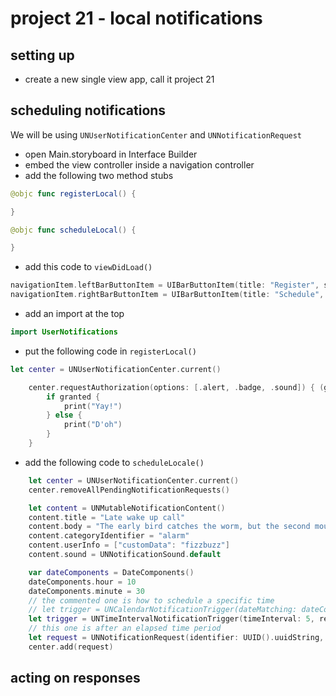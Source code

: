 # project 21 - local notifications
## setting up
- create a new single view app, call it project 21
## scheduling notifications
We will be using `UNUserNotificationCenter` and `UNNotificationRequest`
- open Main.storyboard in Interface Builder
- embed the view controller inside a navigation controller
- add the following two method stubs
```swift
@objc func registerLocal() {

}

@objc func scheduleLocal() {

}
```
- add this code to `viewDidLoad()`
```swift
navigationItem.leftBarButtonItem = UIBarButtonItem(title: "Register", style: .plain, target: self, action: #selector(registerLocal))
navigationItem.rightBarButtonItem = UIBarButtonItem(title: "Schedule", style: .plain, target: self, action: #selector(scheduleLocal))
```
- add an import at the top
```swift
import UserNotifications
```
- put the following code in `registerLocal()`
```swift
let center = UNUserNotificationCenter.current()

    center.requestAuthorization(options: [.alert, .badge, .sound]) { (granted, error) in
        if granted {
            print("Yay!")
        } else {
            print("D'oh")
        }
    }

```
- add the following code to `scheduleLocale()`
```swift
    let center = UNUserNotificationCenter.current()
    center.removeAllPendingNotificationRequests()

    let content = UNMutableNotificationContent()
    content.title = "Late wake up call"
    content.body = "The early bird catches the worm, but the second mouse gets the cheese."
    content.categoryIdentifier = "alarm"
    content.userInfo = ["customData": "fizzbuzz"]
    content.sound = UNNotificationSound.default

    var dateComponents = DateComponents()
    dateComponents.hour = 10
    dateComponents.minute = 30
    // the commented one is how to schedule a specific time
    // let trigger = UNCalendarNotificationTrigger(dateMatching: dateComponents, repeats: true)
    let trigger = UNTimeIntervalNotificationTrigger(timeInterval: 5, repeats: false)
    // this one is after an elapsed time period
    let request = UNNotificationRequest(identifier: UUID().uuidString, content: content, trigger: trigger)
    center.add(request)
```
## acting on responses